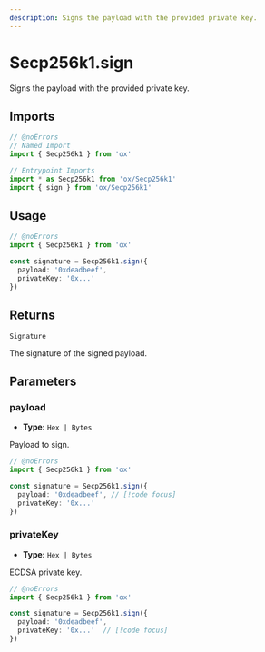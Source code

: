 ```yaml
---
description: Signs the payload with the provided private key.
---
```


# Secp256k1.sign

Signs the payload with the provided private key.

## Imports

```ts twoslash
// @noErrors
// Named Import
import { Secp256k1 } from 'ox'

// Entrypoint Imports
import * as Secp256k1 from 'ox/Secp256k1'
import { sign } from 'ox/Secp256k1'
```

## Usage

```ts twoslash
// @noErrors
import { Secp256k1 } from 'ox'

const signature = Secp256k1.sign({ 
  payload: '0xdeadbeef', 
  privateKey: '0x...' 
})
```

## Returns

`Signature`

The signature of the signed payload.

## Parameters

### payload

- **Type:** `Hex | Bytes`

Payload to sign.

```ts twoslash
// @noErrors
import { Secp256k1 } from 'ox'

const signature = Secp256k1.sign({ 
  payload: '0xdeadbeef', // [!code focus]
  privateKey: '0x...' 
})
```

### privateKey

- **Type:** `Hex | Bytes`

ECDSA private key.

```ts twoslash
// @noErrors
import { Secp256k1 } from 'ox'

const signature = Secp256k1.sign({ 
  payload: '0xdeadbeef',
  privateKey: '0x...'  // [!code focus]
})
```
